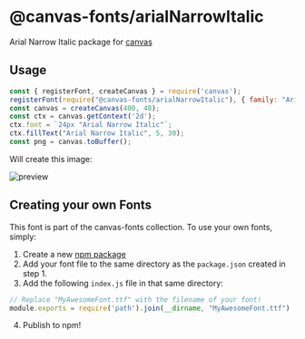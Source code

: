 @canvas-fonts/arialNarrowItalic
====

Arial Narrow Italic package for [canvas](https://npmjs.org/package/canvas)

## Usage

```js
const { registerFont, createCanvas } = require('canvas');
registerFont(require("@canvas-fonts/arialNarrowItalic"), { family: "Arial Narrow Italic" });
const canvas = createCanvas(400, 48);
const ctx = canvas.getContext('2d');
ctx.font = `24px "Arial Narrow Italic"`;
ctx.fillText("Arial Narrow Italic", 5, 30);
const png = canvas.toBuffer();
```

Will create this image:

![preview](https://github.com/retrohacker/canvas-fonts/raw/master/previews/arialNarrowItalic.png)

## Creating your own Fonts

This font is part of the canvas-fonts collection. To use your own fonts, simply:

1. Create a new [npm package](https://docs.npmjs.com/creating-node-js-modules)
2. Add your font file to the same directory as the `package.json` created in step 1.
3. Add the following `index.js` file in that same directory:

```js
// Replace "MyAwesomeFont.ttf" with the filename of your font!
module.exports = require('path').join(__dirname, "MyAwesomeFont.ttf")
```

4. Publish to npm!